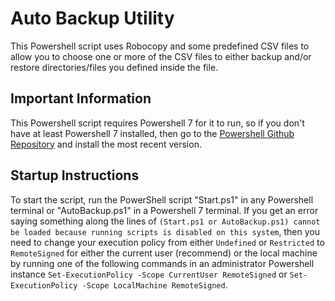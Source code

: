 # Auto Backup Utility
This Powershell script uses Robocopy and some predefined CSV files to allow you to choose one or more of the CSV files to either backup and/or restore directories/files you defined inside the file.

## Important Information
This Powershell script requires Powershell 7 for it to run, so if you don't have at least Powershell 7 installed, then go to the [Powershell Github Repository](https://github.com/PowerShell/PowerShell) and install the most recent version.

## Startup Instructions
To start the script, run the PowerShell script "Start.ps1" in any Powershell terminal or "AutoBackup.ps1" in a Powershell 7 terminal.
If you get an error saying something along the lines of `(Start.ps1 or AutoBackup.ps1) cannot be loaded because running scripts is disabled on this system`, then you need to change your execution policy from either `Undefined` or `Restricted` to `RemoteSigned` for either the current user (recommend) or the local machine by running one of the following commands in an administrator Powershell instance `Set-ExecutionPolicy -Scope CurrentUser RemoteSigned` or `Set-ExecutionPolicy -Scope LocalMachine RemoteSigned`.
